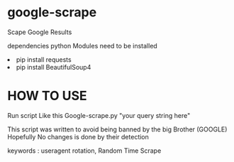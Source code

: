 # google-scrape
Scape Google Results

dependencies python Modules need to be installed
<li>pip install requests</li>
<li>pip install BeautifulSoup4</li>

<h1>HOW TO USE</h1>

Run script Like this Google-scrape.py "your query string here"


This script was written to avoid being banned by the big Brother (GOOGLE) Hopefully No changes is done by their detection

keywords : useragent rotation, Random Time Scrape
